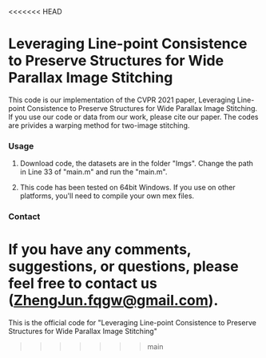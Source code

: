 <<<<<<< HEAD
# Leveraging Line-point Consistence to Preserve Structures for Wide Parallax Image Stitching

This code is our implementation of the CVPR 2021 paper, Leveraging Line-point Consistence to Preserve Structures for Wide Parallax Image Stitching. If you use our code or data from our work, please cite our paper. The codes are privides a warping method for two-image stitching.

### Usage

1. Download code, the datasets are in the folder "Imgs". Change the path in Line 33 of "main.m" and run the "main.m".

2. This code has been tested on 64bit Windows. If you use on other platforms, you'll need to compile your own mex files.

### Contact

If you have any comments, suggestions, or questions, please feel free to contact us (ZhengJun.fqgw@gmail.com).
=======
This is the official code for "Leveraging Line-point Consistence to Preserve Structures for Wide Parallax Image Stitching"
>>>>>>> main
